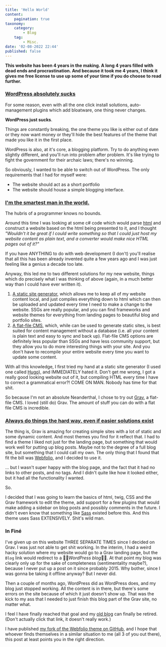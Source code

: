 ```yaml
---
title: 'Hello World'
content:
    pagination: true
taxonomy:
    category:
        - Blog
    tag:
        - Misc.
date: '02-08-2022 22:44'
published: false
---
```


**This website has been 4 years in the making. A long 4 years filled with dead ends and procrastination. And because it took me 4 years, I think it gives me free license to use up some of your time if you do choose to read further.**

### [WordPress absolutely sucks](https://hackernoon.com/this-is-why-wordpress-sucks-and-you-should-probably-stop-using-it-v697y30v7)
For some reason, even with all the one click install solutions, auto-management plugins which add bloatware, one thing never changes.

**WordPress just sucks**.

Things are constantly breaking, the one theme you like is either out of date or they now want money or they'll hide the best features of the theme that made you like it in the first place.

WordPress is also, at it's core, a blogging platform. Try to do anything even slightly different, and you'll run into problem after problem. It's like trying to fight the government for their archaic laws; there's no winning.

So obviously, I wanted to be able to switch out of WordPress. The only requirements that I had for myself were:
* The website should act as a short portfolio
* The website should house a simple blogging interface.

### [I'm the smartest man in the world.](https://blog.airbrake.io/hs-fs/hubfs/Imported_Blog_Media/supported_features-1.png?width=324&height=326&name=supported_features-1.png)
The hubris of a programmer knows no bounds.

Around this time I was looking at some c# code which would parse [html](https://en.wikipedia.org/wiki/HTML) and construct a website based on the html being presented to it, and I thought _"Wouldn't it be great if I could write something so that I could just host my website content as plain text, and a converter would make nice HTML pages out of it?"_

If you have ANYTHING to do with web development (I don't) you'll realise that all this has been already invented quite a few years ago and I was just feeling like a genius a decade too late.

Anyway, this led me to two different solutions for my new website, things which do precisely what I was thinking of above (again, in a much better way than I could have ever written it).
1. [A static site generator](https://www.cloudflare.com/learning/performance/static-site-generator/), which allows me to keep all of my website content local, and just compiles everything down to html which can then be uploaded and updated every time I need to make a change to the website. SSGs are really popular, and you can find frameworks and website themes for everything from landing pages to beautiful blog and portfolio sites.
2. [A flat-file CMS](https://freelancewritingpros.com/flat-file-cms/), which, while can be used to generate static sites, is best suited for content management without a database (i.e. all your content is plain text and easy to sync and back up). Flat-file CMS options are definitely less popular than SSGs and have less community support, but they allow you to do more interesting things with your site. And you don't have to recompile your entire website every time you want to update some content.

With all this knowledge, I first tried my hand at a static site generator (I used one called [Hugo](https://gohugo.io/)), and IMMEDIATELY hated it. Don't get me wrong, I got a really good looking website out of it, but compiling HTML every time I have to correct a grammatical error?! COME ON MAN. Nobody has time for that shit.

So because I'm not an absolute Neanderthal, I chose to try out [Grav](https://getgrav.org/), a flat-file CMS. I loved (still do) Grav. The amount of stuff you can do with a flat file CMS is incredible.

### [Always do things the hard way, even if easier solutions exist](https://xkcd.com/378/)
The thing is, Grav is amazing for creating simple sites with a lot of static and some dynamic content. And most themes you find for it reflect that. I had to find a theme I liked not just for the landing page, but something that would work well for putting up blog posts. Maybe not to the degree of a full blog site, but something that I could call my own. The only thing that I found that fit the bill was [Webfolio](https://github.com/jasonccox/grav-theme-webfolio), and I decided to use it.

... but I wasn't super happy with the blog page, and the fact that it had no links to other posts, and no tags. And I didn't quite like how it looked either, but it had all the functionality I wanted.

So.

I decided that I was going to learn the basics of html, twig, CSS and the Grav framework to edit the theme, add support for a few plugins that would make adding a sidebar on blog posts and possibly comments in the future. I didn't even know that something like [Sass](https://sass-lang.com/dart-sass) existed before this. And this theme uses Sass EXTENSIVELY. Shit's wild man.

### In Finé
I've given up on this website THREE SEPARATE TIMES since I decided on Grav. I was just not able to get shit working. In the interim, I had a weird hacky solution where my website would go to a Grav landing page, but the `Blog` link would redirect to a 🤢🤢_WordPress blog_🤢🤢. At that point my blog was clearly only up for the sake of completeness (sentimentality maybe?), because I never put up a post on it since probably 2015. Why bother, since I was gonna be taking it offline anyway? But I never did.

Then a couple of months ago, WordPress did as WordPress does, and my blog just stopped working. All the content is in there, but there's some errors on the site because of which it just doesn't show up. That was the kick to my ass that I needed to just finish this blog part of the Grav site, no matter what.

I feel I have finally reached that goal and my [old blog](https://archive.aashishvasudevan.com) can finally be retired.
(Don't actually click that link, it doesn't really work.)

I have published [my fork of the Webfolio theme on GitHub](https://github.com/aashishvasu/grav-theme-webfolio), and I hope that whoever finds themselves in a similar situation to me (all 3 of you out there), this post at least points you in the right direction.